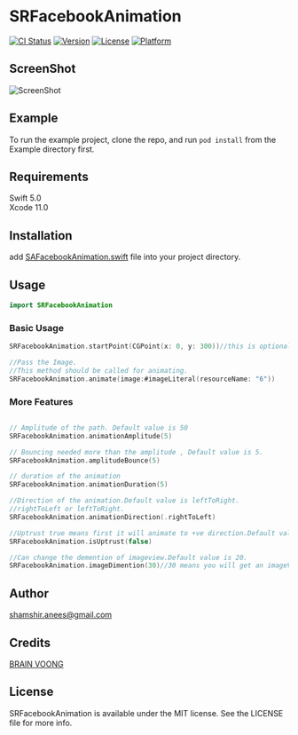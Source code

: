 # SRFacebookAnimation

[![CI Status](http://img.shields.io/travis/shamshiranees/SRFacebookAnimation.svg?style=flat)](https://travis-ci.org/shamshiranees/SRFacebookAnimation)
[![Version](https://img.shields.io/cocoapods/v/SRFacebookAnimation.svg?style=flat)](http://cocoapods.org/pods/SRFacebookAnimation)
[![License](https://img.shields.io/cocoapods/l/SRFacebookAnimation.svg?style=flat)](http://cocoapods.org/pods/SRFacebookAnimation)
[![Platform](https://img.shields.io/cocoapods/p/SRFacebookAnimation.svg?style=flat)](http://cocoapods.org/pods/SRFacebookAnimation)


## ScreenShot
![ScreenShot](https://raw.githubusercontent.com/shamshiranees/SRFacebookAnimation/master/Example/SRFacebookAnimation/screenShot2.png)
## Example

To run the example project, clone the repo, and run `pod install` from the Example directory first.

## Requirements

Swift 5.0 <br>
Xcode 11.0 <br>

## Installation

 add [SAFacebookAnimation.swift](https://github.com/shamshiranees/SRFacebookAnimation/blob/master/SRFacebookAnimation/Classes/SRFacebookAnimation.swift) file into your project directory.

## Usage
```swift
import SRFacebookAnimation
```

### Basic Usage
```swift
SRFacebookAnimation.startPoint(CGPoint(x: 0, y: 300))//this is optional default location is (x: 0, y: 200)

//Pass the Image.
//This method should be called for animating.
SRFacebookAnimation.animate(image:#imageLiteral(resourceName: "6"))
```
###  More Features
```swift

// Amplitude of the path. Default value is 50
SRFacebookAnimation.animationAmplitude(5)

// Bouncing needed more than the amplitude , Default value is 5.
SRFacebookAnimation.amplitudeBounce(5)

// duration of the animation
SRFacebookAnimation.animationDuration(5)

//Direction of the animation.Default value is leftToRight.
//rightToLeft or leftToRight.
SRFacebookAnimation.animationDirection(.rightToLeft)

//Uptrust true means first it will animate to +ve direction.Default value is true.
SRFacebookAnimation.isUptrust(false)

//Can change the demention of imageview.Default value is 20.
SRFacebookAnimation.imageDimention(30)//30 means you will get an imageView of demention 30x30


```

## Author
 shamshir.anees@gmail.com
 
 ## Credits
 [BRAIN VOONG](https://www.letsbuildthatapp.com)
## License

SRFacebookAnimation is available under the MIT license. See the LICENSE file for more info.
